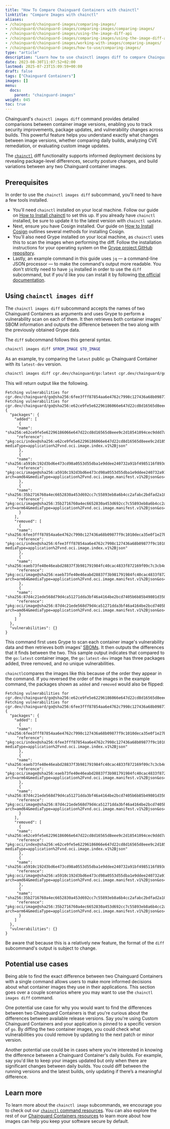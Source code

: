 ```yaml
---
title: "How To Compare Chainguard Containers with chainctl"
linktitle: "Compare Images with chainctl"
aliases: 
- /chainguard/chainguard-images/comparing-images/
- /chainguard/chainguard-images/comparing-images/comparing-images/
- /chainguard/chainguard-images/using-the-image-diff-api
- /chainguard/chainguard-images/comparing-images/using-the-image-diff-api/
- /chainguard/chainguard-images/working-with-images/comparing-images/
- /chainguard/chainguard-images/how-to-use/comparing-images/
type: "article"
description: "Learn how to use chainctl images diff to compare Chainguard container versions, analyze security improvements, and track package changes between builds"
date: 2023-08-30T11:07:52+02:00
lastmod: 2025-07-23T15:09:59+00:00
draft: false
tags: ["Chainguard Containers"]
images: []
menu:
  docs:
    parent: "chainguard-images"
weight: 045
toc: true
---
```


Chainguard's `chainctl images diff` command provides detailed comparisons between container image versions, enabling you to track security improvements, package updates, and vulnerability changes across builds. This powerful feature helps you understand exactly what changes between image versions, whether comparing daily builds, analyzing CVE remediation, or evaluating custom image updates.

The [`chainctl`](/chainguard/chainctl/) diff functionality supports informed deployment decisions by revealing package-level differences, security posture changes, and build variations between any two Chainguard container images.


## Prerequisites

In order to use the `chainctl images diff` subcommand, you'll need to have a few tools installed.

* You'll need `chainctl` installed on your local machine. Follow our guide on [How to Install chainctl](/chainguard/chainctl-usage/how-to-install-chainctl/) to set this up. If you already have `chainctl` installed, be sure to update it to the latest version with `chainctl update`.
* Next, ensure you have Cosign installed. Our guide on [How to Install Cosign](/open-source/sigstore/cosign/how-to-install-cosign/) outlines several methods for installing Cosign.
* You'll also need Grype installed on your local machine, as `chainctl` uses this to scan the images when performing the diff. Follow the installation instructions for your operating system on the [Grype project GitHub repository](https://github.com/anchore/grype#installation).
* Lastly, an example command in this guide uses `jq` — a command-line JSON processor — to make the command's output more readable. You don't strictly need to have `jq` installed in order to use the `diff` subcommand, but if you'd like you can install it by following [the official documentation](https://jqlang.github.io/jq/download/).


## Using `chainctl images diff`

The `chainctl images diff` subcommand accepts the names of two Chainguard Containers as arguments and uses Grype to perform a vulnerability scan on each of them. It then retrieves both container images' SBOM information and outputs the difference between the two along with the previously obtained Grype data.

The `diff` subcommand follows this general syntax.

```sh
chainctl images diff $FROM_IMAGE $TO_IMAGE
```

As an example, try comparing the `latest` public `go` Chainguard Container with its `latest-dev` version.

```sh
chainctl images diff cgr.dev/chainguard/go:latest cgr.dev/chainguard/go:latest-dev | jq
```

This will return output like the following.

```output
Fetching vulnerabilities for cgr.dev/chainguard/go@sha256:6fee3fff87854aa6e4762c7998c127436a68b09877f9c1010deca35e0f1e27bc
Fetching vulnerabilities for cgr.dev/chainguard/go@sha256:e62ce9fe5e62296186066e647d22cd8d16565d8eee9c2d18541094cec9ddd7a3
{
  "packages": {
    "added": [
      {
   	 "name": "sha256:e62ce9fe5e62296186066e647d22cd8d16565d8eee9c2d18541094cec9ddd7a3",
   	 "reference": "pkg:oci/index@sha256:e62ce9fe5e62296186066e647d22cd8d16565d8eee9c2d18541094cec9ddd7a3?mediaType=application%2Fvnd.oci.image.index.v1%2Bjson"
      },
      {
   	 "name": "sha256:a5910c192d3bd6e473cd98a0553d55dba1e9ddee240732a91bf4985116f893d0",
   	 "reference": "pkg:oci/image@sha256:a5910c192d3bd6e473cd98a0553d55dba1e9ddee240732a91bf4985116f893d0?arch=amd64&mediaType=application%2Fvnd.oci.image.manifest.v1%2Bjson&os=linux"
      },
      {
   	 "name": "sha256:35b2716760a4ec6652830a453d692cc7c55893eb8a6b4cc2afabc2bdfad2a10f",
   	 "reference": "pkg:oci/image@sha256:35b2716760a4ec6652830a453d692cc7c55893eb8a6b4cc2afabc2bdfad2a10f?arch=arm64&mediaType=application%2Fvnd.oci.image.manifest.v1%2Bjson&os=linux"
      }
    ],
    "removed": [
      {
   	 "name": "sha256:6fee3fff87854aa6e4762c7998c127436a68b09877f9c1010deca35e0f1e27bc",
   	 "reference": "pkg:oci/index@sha256:6fee3fff87854aa6e4762c7998c127436a68b09877f9c1010deca35e0f1e27bc?mediaType=application%2Fvnd.oci.image.index.v1%2Bjson"
      },
      {
   	 "name": "sha256:eaeb73fe40e46eabd28837f3b981791984fc40cac4833f872169f09c7c3cb4df",
   	 "reference": "pkg:oci/image@sha256:eaeb73fe40e46eabd28837f3b981791984fc40cac4833f872169f09c7c3cb4df?arch=arm64&mediaType=application%2Fvnd.oci.image.manifest.v1%2Bjson&os=linux"
      },
      {
   	 "name": "sha256:87d4c21ede568d79d4ca51271dda3bf46a4164be2bcd7405b6b85b49801d3504",
   	 "reference": "pkg:oci/image@sha256:87d4c21ede568d79d4ca51271dda3bf46a4164be2bcd7405b6b85b49801d3504?arch=amd64&mediaType=application%2Fvnd.oci.image.manifest.v1%2Bjson&os=linux"
      }
    ]
  },
  "vulnerabilities": {}
}
```

This command first uses Grype to scan each container image's vulnerability data and then retrieves both images' [SBOMs](/open-source/sbom/what-is-an-sbom/). It then outputs the differences that it finds between the two. This sample output indicates that compared to the `go:latest` container image, the `go:latest-dev` image has three packages added, three removed, and no unique vulnerabilities.

`chainctl`compares the images like this because of the order they appear in the command. If you reversed the order of the images in the example command, the packages shown as `added` and `removed` would also be flipped:

```output
Fetching vulnerabilities for cgr.dev/chainguard/go@sha256:e62ce9fe5e62296186066e647d22cd8d16565d8eee9c2d18541094cec9ddd7a3
Fetching vulnerabilities for cgr.dev/chainguard/go@sha256:6fee3fff87854aa6e4762c7998c127436a68b09877f9c1010deca35e0f1e27bc
{
  "packages": {
    "added": [
      {
   	 "name": "sha256:6fee3fff87854aa6e4762c7998c127436a68b09877f9c1010deca35e0f1e27bc",
   	 "reference": "pkg:oci/index@sha256:6fee3fff87854aa6e4762c7998c127436a68b09877f9c1010deca35e0f1e27bc?mediaType=application%2Fvnd.oci.image.index.v1%2Bjson"
      },
      {
   	 "name": "sha256:eaeb73fe40e46eabd28837f3b981791984fc40cac4833f872169f09c7c3cb4df",
   	 "reference": "pkg:oci/image@sha256:eaeb73fe40e46eabd28837f3b981791984fc40cac4833f872169f09c7c3cb4df?arch=arm64&mediaType=application%2Fvnd.oci.image.manifest.v1%2Bjson&os=linux"
      },
      {
   	 "name": "sha256:87d4c21ede568d79d4ca51271dda3bf46a4164be2bcd7405b6b85b49801d3504",
   	 "reference": "pkg:oci/image@sha256:87d4c21ede568d79d4ca51271dda3bf46a4164be2bcd7405b6b85b49801d3504?arch=amd64&mediaType=application%2Fvnd.oci.image.manifest.v1%2Bjson&os=linux"
      }
    ],
    "removed": [
      {
   	 "name": "sha256:e62ce9fe5e62296186066e647d22cd8d16565d8eee9c2d18541094cec9ddd7a3",
   	 "reference": "pkg:oci/index@sha256:e62ce9fe5e62296186066e647d22cd8d16565d8eee9c2d18541094cec9ddd7a3?mediaType=application%2Fvnd.oci.image.index.v1%2Bjson"
      },
      {
   	 "name": "sha256:a5910c192d3bd6e473cd98a0553d55dba1e9ddee240732a91bf4985116f893d0",
   	 "reference": "pkg:oci/image@sha256:a5910c192d3bd6e473cd98a0553d55dba1e9ddee240732a91bf4985116f893d0?arch=amd64&mediaType=application%2Fvnd.oci.image.manifest.v1%2Bjson&os=linux"
      },
      {
   	 "name": "sha256:35b2716760a4ec6652830a453d692cc7c55893eb8a6b4cc2afabc2bdfad2a10f",
   	 "reference": "pkg:oci/image@sha256:35b2716760a4ec6652830a453d692cc7c55893eb8a6b4cc2afabc2bdfad2a10f?arch=arm64&mediaType=application%2Fvnd.oci.image.manifest.v1%2Bjson&os=linux"
      }
    ]
  },
  "vulnerabilities": {}
}
```

Be aware that because this is a relatively new feature, the format of the `diff` subcommand's output is subject to change.


## Potential use cases

Being able to find the exact difference between two Chainguard Containers with a single command allows users to make more informed decisions about what container images they use in their applications. This section goes over a couple scenarios where you may want to use the `chainctl images diff` command.

One potential use case for why you would want to find the differences between two Chainguard Containers is that you're curious about the differences between available release versions. Say you're using Custom Chainguard Containers and your application is pinned to a specific version of `go`. By diffing the two container images, you could check what vulnerabilities you could remove by updating to the next patch or minor version.

Another potential use could be in cases where you're interested in knowing the difference between a Chainguard Container's daily builds. For example, say you'd like to keep your images updated but only when there are significant changes between daily builds. You could diff between the running versions and the latest builds, only updating if there’s a meaningful difference.


## Learn more

To learn more about the `chainctl image` subcommands, we encourage you to check out our
[`chainctl` command resources](/chainguard/chainctl/chainctl-docs/chainctl_images/). You can also explore the rest of our [Chainguard Containers resources](/chainguard/chainguard-images/) to learn more about how images can help you keep your software secure by default.
